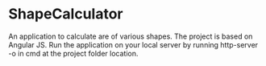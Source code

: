 # ShapeCalculator

An application to calculate are of various shapes. The project is based on Angular JS. Run the application on your local server by running http-server -o in cmd at the project folder location.
